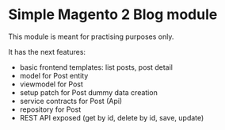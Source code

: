 # Simple Magento 2 Blog module

This module is meant for practising purposes only.

It has the next features:

- basic frontend templates: list posts, post detail
- model for Post entity
- viewmodel for Post
- setup patch for Post dummy data creation
- service contracts for Post (Api)
- repository for Post
- REST API exposed (get by id, delete by id, save, update)

